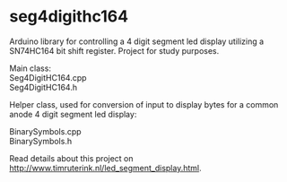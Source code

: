 # seg4digithc164
Arduino library for controlling a 4 digit segment led display utilizing a SN74HC164 bit shift register. Project for study purposes.
  
  
Main class:  
Seg4DigitHC164.cpp  
Seg4DigitHC164.h  
  
Helper class, used for conversion of input to display bytes for a common anode 4 digit segment led display:  
  
BinarySymbols.cpp  
BinarySymbols.h  


Read details about this project on http://www.timruterink.nl/led_segment_display.html.
